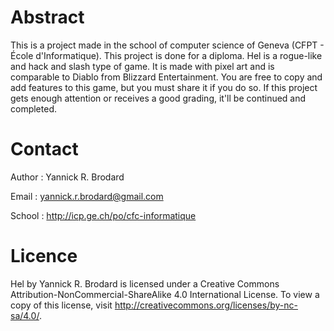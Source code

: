 # Abstract
This is a project made in the school of computer science of Geneva (CFPT - École d'Informatique). This project is done for a diploma. Hel is a rogue-like and hack and slash type of game. It is made with pixel art and is comparable to Diablo from Blizzard Entertainment. You are free to copy and add features to this game, but you must share it if you do so. If this project gets enough attention or receives a good grading, it'll be continued and completed.

# Contact
Author : Yannick R. Brodard

Email : yannick.r.brodard@gmail.com

School : http://icp.ge.ch/po/cfc-informatique

# Licence
Hel by Yannick R. Brodard is licensed under a Creative Commons Attribution-NonCommercial-ShareAlike 4.0 International License. To view a copy of this license, visit http://creativecommons.org/licenses/by-nc-sa/4.0/.
